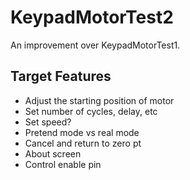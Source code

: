 # KeypadMotorTest2

An improvement over KeypadMotorTest1.

## Target Features

- Adjust the starting position of motor
- Set number of cycles, delay, etc
- Set speed?
- Pretend mode vs real mode
- Cancel and return to zero pt
- About screen
- Control enable pin
